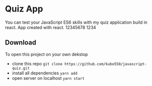 # Quiz App

You can test your JavaScript ES6 skills with my quiz application build in react. App created with react.
12345678
1234
## Download 

To open this project on your own dekstop 
 - clone this repo ` git clone https://github.com/kubo550/javascript-quiz.git `
 - install all dependencies ` yarn add `
 - open server on localhost ` yarn start `
